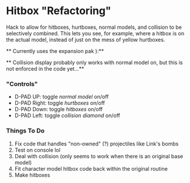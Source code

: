# Hitbox "Refactoring"

Hack to allow for hitboxes, hurtboxes, normal models, and collision to be selectively combined. This lets you see, for example, where a hitbox is on the actual model, instead of just on the mess of yellow hurtboxes.

** Currently uses the expansion pak ):**

** Collision display probably only works with normal model on, but this is not enforced in the code yet...**

### "Controls"
* D-PAD UP: toggle *normal model* on/off
* D-PAD Right: toggle *hurtboxes* on/off
* D-PAD Down: toggle *hitboxes* on/off
* D-PAD Left: toggle *collision diamond* on/off

### Things To Do
1. Fix code that handles "non-owned" (?) projectiles like Link's bombs
2. Test on console lol
3. Deal with collision (only seems to work when there is an original base model)
4. Fit character model hitbox code back within the original routine
5. Make hitboxes
